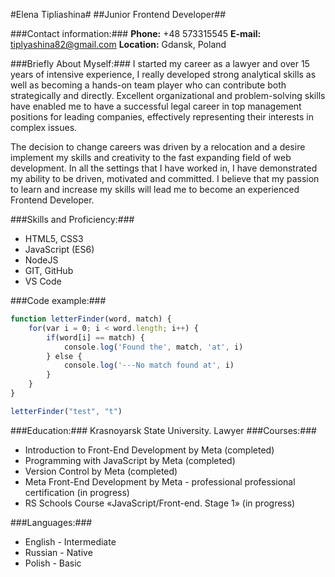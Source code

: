 #Elena Tipliashina#
##Junior Frontend Developer##

###Contact information:###
**Phone:** +48 573315545
**E-mail:**  tiplyashina82@gmail.com
**Location:** Gdansk, Poland

###Briefly About Myself:###
I started my career as a lawyer and  over 15 years of  intensive experience, I really developed strong analytical skills as well as becoming a hands-on team player who can contribute both strategically and directly. Excellent organizational and problem-solving skills have enabled me to have a successful legal career in top management positions for leading companies, effectively representing their interests in complex issues. 
 
The decision to change careers was driven by a relocation and a desire implement  my skills and creativity to the fast expanding field of web development. In all the settings that I have worked in, I have demonstrated my ability to be driven, motivated and committed. I believe that my passion to learn and increase my skills will lead me to become an experienced Frontend Developer.  

###Skills and Proficiency:###
* HTML5, CSS3
* JavaScript (ES6)
* NodeJS
* GIT, GitHub
* VS Code

###Code example:###

```javascript
function letterFinder(word, match) {
    for(var i = 0; i < word.length; i++) {
        if(word[i] == match) {
            console.log('Found the', match, 'at', i)
        } else {
            console.log('---No match found at', i)
        }
    }
}

letterFinder("test", "t")
```

###Education:###
Krasnoyarsk State University. Lawyer
###Courses:###
* Introduction to Front-End Development by Meta (completed) 
* Programming with JavaScript by Meta (completed)
* Version Control by Meta (completed)
* Meta Front-End Development by Meta - professional professional certification (in progress)
* RS Schools Course «JavaScript/Front-end. Stage 1» (in progress)

###Languages:###
* English - Intermediate
* Russian - Native
* Polish - Basic